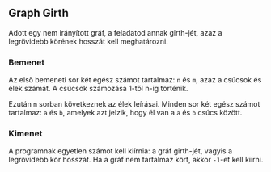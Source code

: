 ## Graph Girth

Adott egy nem irányított gráf, a feladatod annak girth-jét, azaz a legrövidebb körének hosszát kell meghatározni.

### Bemenet

Az első bemeneti sor két egész számot tartalmaz: `n` és `m`, azaz a csúcsok és élek számát. A csúcsok számozása 1-től n-ig történik. 

Ezután `m` sorban következnek az élek leírásai. Minden sor két egész számot tartalmaz: `a` és `b`, amelyek azt jelzik, hogy él van a `a` és `b` csúcs között.

### Kimenet

A programnak egyetlen számot kell kiírnia: a gráf girth-jét, vagyis a legrövidebb kör hosszát. Ha a gráf nem tartalmaz kört, akkor `-1`-et kell kiírni.

